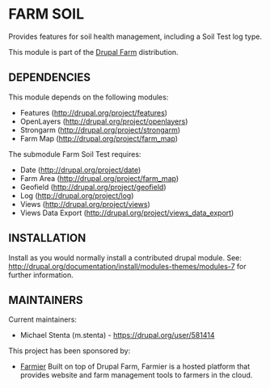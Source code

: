 FARM SOIL
=========

Provides features for soil health management, including a Soil Test log type.

This module is part of the [Drupal Farm](http://drupal.org/project/farm)
distribution.

DEPENDENCIES
------------

This module depends on the following modules:

 * Features (http://drupal.org/project/features)
 * OpenLayers (http://drupal.org/project/openlayers)
 * Strongarm (http://drupal.org/project/strongarm)
 * Farm Map (http://drupal.org/project/farm_map)

The submodule Farm Soil Test requires:

 * Date (http://drupal.org/project/date)
 * Farm Area (http://drupal.org/project/farm_map)
 * Geofield (http://drupal.org/project/geofield)
 * Log (http://drupal.org/project/log)
 * Views (http://drupal.org/project/views)
 * Views Data Export (http://drupal.org/project/views_data_export)

INSTALLATION
------------

Install as you would normally install a contributed drupal module. See:
http://drupal.org/documentation/install/modules-themes/modules-7 for further
information.

MAINTAINERS
-----------

Current maintainers:
 * Michael Stenta (m.stenta) - https://drupal.org/user/581414

This project has been sponsored by:
 * [Farmier](http://farmier.com)
   Built on top of Drupal Farm, Farmier is a hosted platform that provides
   website and farm management tools to farmers in the cloud.
